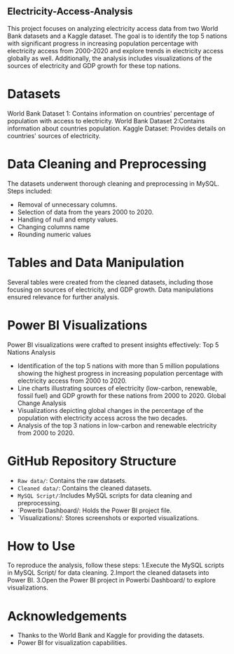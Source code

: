 ## Electricity-Access-Analysis
This project focuses on analyzing electricity access data from two World Bank datasets and a Kaggle dataset. The goal is to identify the top 5 nations with significant progress in increasing population percentage with electricity access from 2000-2020 and explore trends in electricity access globally as well. Additionally, the analysis includes visualizations of the sources of electricity and GDP growth for these top nations.
# Datasets
World Bank Dataset 1: Contains information on countries' percentage of population with access to electricity.
World Bank Dataset 2:Contains information about countries population.
Kaggle Dataset:  Provides details on countries' sources of electricity.
# Data Cleaning and Preprocessing
The datasets underwent thorough cleaning and preprocessing in MySQL. Steps included:
- Removal of unnecessary columns.
- Selection of data from the years 2000 to 2020.
- Handling of null and empty values.
- Changing columns name
- Rounding numeric values
# Tables and Data Manipulation
Several tables were created from the cleaned datasets, including those focusing on sources of electricity, and GDP growth. Data manipulations ensured relevance for further analysis.
# Power BI Visualizations
Power BI visualizations were crafted to present insights effectively:
Top 5 Nations Analysis
- Identification of the top 5 nations with more than 5 million populations showing the highest progress in increasing population percentage with electricity access from  2000 to 2020.
- Line charts illustrating sources of electricity (low-carbon, renewable, fossil fuel) and GDP growth for these nations from 2000 to 2020.
Global Change Analysis
- Visualizations depicting global changes in the percentage of the population with electricity access across the two decades.
- Analysis of the top 3 nations in low-carbon and renewable electricity from 2000 to 2020.
# GitHub Repository Structure
- `Raw data/`: Contains the raw datasets.
- `Cleaned data/`: Contains the cleaned datasets.
- `MySQL Script/`:Includes MySQL scripts for data cleaning and preprocessing.
- `Powerbi Dashboard/: Holds the Power BI project file.
- `Visualizations/: Stores screenshots or exported visualizations.
# How to Use
To reproduce the analysis, follow these steps:
1.Execute the MySQL scripts in MySQL Script/ for data cleaning.
2.Import the cleaned datasets into Power BI.
3.Open the Power BI project in Powerbi Dashboard/ to explore visualizations.
# Acknowledgements
- Thanks to the World Bank and Kaggle for providing the datasets.
- Power BI for visualization capabilities.
